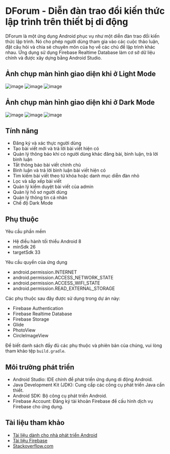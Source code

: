# DForum - Diễn đàn trao đổi kiến thức lập trình trên thiết bị di động

DForum là một ứng dụng Android phục vụ như một diễn đàn trao đổi kiến thức lập trình. Nó cho phép người dùng tham gia vào các cuộc thảo luận, đặt câu hỏi và chia sẻ chuyên môn của họ về các chủ đề lập trình khác nhau. Ứng dụng sử dụng Firebase Realtime Database làm cơ sở dữ liệu chính và được xây dựng bằng Android Studio.

## Ảnh chụp màn hình giao diện khi ở Light Mode
![image](https://github.com/viettu01/DForum/assets/88828150/1441dff7-9b57-45ed-aa27-94ff3512e14d)
![image](https://github.com/viettu01/DForum/assets/88828150/f2ebeb35-518d-4fcc-bc87-5aa41851dfd7)
![image](https://github.com/viettu01/DForum/assets/88828150/88745050-1cad-466c-ab21-b4e2df46ee87)


## Ảnh chụp màn hình giao diện khi ở Dark Mode
![image](https://github.com/viettu01/DForum/assets/88828150/a703012b-891c-47eb-b9cd-5f249d9a5607)
![image](https://github.com/viettu01/DForum/assets/88828150/57f5b765-b72e-4ee0-8905-4f8cbde6d18a)
![image](https://github.com/viettu01/DForum/assets/88828150/e60de58a-af89-4a61-a54c-76b848367799)


## Tính năng

- Đăng ký và xác thực người dùng
- Tạo bài viết mới và trả lời bài viết hiện có
- Quản lý thông báo khi có người dùng khác đăng bài, bình luận, trả lời bình luận
- Tắt thông báo bài viết chính chủ
- Bình luận và trả lời bình luận bài viết hiện có
- Tìm kiếm bài viết theo từ khóa hoặc danh mục diễn đàn nhỏ
- Lọc và sắp xếp bài viết
- Quản lý kiểm duyệt bài viết của admin
- Quản lý hồ sơ người dùng
- Quản lý thông tin cá nhân
- Chế độ Dark Mode

## Phụ thuộc

Yêu cầu phần mềm

- Hệ điều hành tối thiểu Android 8
- minSdk 26
- targetSdk 33

Yêu cầu quyền của ứng dụng

- android.permission.INTERNET
- android.permission.ACCESS_NETWORK_STATE
- android.permission.ACCESS_WIFI_STATE
- android.permission.READ_EXTERNAL_STORAGE

Các phụ thuộc sau đây được sử dụng trong dự án này:

- Firebase Authentication
- Firebase Realtime Database
- Firebase Storage
- Glide
- PhotoView
- CircleImageView

Để biết danh sách đầy đủ các phụ thuộc và phiên bản của chúng, vui lòng tham khảo tệp `build.gradle`.

## Môi trường phát triển

- Android Studio: IDE chính để phát triển ứng dụng di động Android.
- Java Development Kit (JDK): Cung cấp các công cụ phát triển Java cần thiết.
- Android SDK: Bộ công cụ phát triển Android.
- Firebase Account: Đăng ký tài khoản Firebase để cấu hình dịch vụ Firebase cho ứng dụng.

## Tài liệu tham khảo

- [Tài liệu dành cho nhà phát triển Android](https://developer.android.com/docs)
- [Tài liệu Firebase](https://firebase.google.com/docs)
- [Stackoverflow.com](https://stackoverflow.com/)
